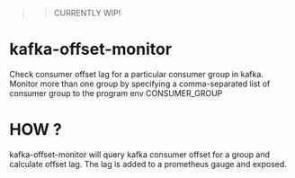 >>  CURRENTLY WIP! 

# kafka-offset-monitor
Check consumer offset lag for a particular consumer group in kafka. Monitor more than one group by specifying a comma-separated list of consumer group to the program env CONSUMER_GROUP 


# HOW ? 

kafka-offset-monitor will query kafka consumer offset for a group and calculate offset lag. The lag is added to a prometheus gauge and exposed. 
